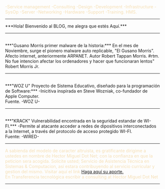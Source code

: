 <font color="Wheat">
-Service management -Consulting -Design -Development -Infrastructure -SysOp 
-Server -Networking -Hardware -Support -Training. HMS.</font>
<hr/>
***Hola! Bienvenido al BLOG, me alegra que estés Aquí.*** 
<br>
<hr/>
<br>
***"Gusano Morris primer malware de la historia:***
En el mes de Noviembre, surge el pionero malware auto replicable, "El Gusano Morris".
Afecto internet, anteriormente ARPANET. Autor Robert Tappan Morris. #rtm.
No fue intencion afectar los ordenadores y hacer que funcionaran lentos" Robert Morris Jr.
<hr/>
<br>
  ***"WOZ U" Proyecto de Sistema Educativo, diseñado para la programación de Software:***
  -Inicitiva inspirada en Steve Wozniak, co-fundador de Apple Computer. 
  <br>
Fuente. -WOZ U-
<br>
<hr />
<br>
***"KRACK" Vulnerabilidad encontrada en la seguridad estandar de WI-FI.***
-Permite al atacante acceder a redes de dipositivos interconectados a la Internet, a través del protocolo de acceso protegido WI-FI.
<br/>
Fuente: -WIRED-
<br/>
<hr/>
<font color="Wheat">A sabienda del modelo de caracter altruista, es gratificante dirigime a ustedes en nombre de Hector Miguel Dot Net;
con la confianza en que la peticion sera acogida. Solicite usted; Servicio de Asistencia Técnica en Sistemas & Computacion, así estara contribuyendo al servicio curricular y gestion del mismo. Visitar aquí el link.<a href="https://paypal.me/HectorMiguel36/25/">Haga aquí su aporte.</a> 
<br>En Transferencia tecnológica escribir a consulting at Hector Miguel Dot Net</font><hr />


